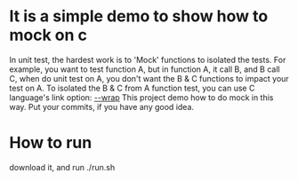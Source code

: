 # It is a simple demo to show how to mock on c
In unit test, the hardest work is to 'Mock' functions to isolated the tests. For example, you want to test function A, but in function A, it call B, and B call C, when do unit test on A, you don't want the B & C functions to impact your test on A. To isolated the B & C from A function test, you can use C language's link option: [--wrap](https://sourceware.org/binutils/docs/ld/Options.html)
This project demo how to do mock in this way. Put your commits, if you have any good idea.
# How to run
download it, and run ./run.sh 